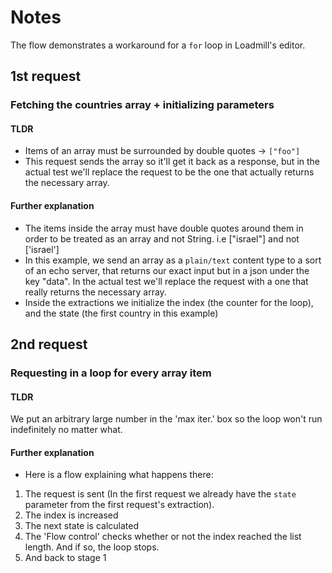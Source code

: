 # Notes
The flow demonstrates a workaround for a `for` loop in Loadmill's editor.
## 1st request
### Fetching the countries array + initializing parameters
#### TLDR
- Items of an array must be surrounded by double quotes -> `["foo"]`
- This request sends the array so it'll get it back as a response, but in the actual test we'll replace the request to be the one that actually returns the necessary array.
#### Further explanation
- The items inside the array must have double quotes around them in order to be treated as an array and not String. i.e ["israel"] and not ['israel']
- In this example, we send an array as a `plain/text` content type to a sort of an echo server, that returns our exact input but in a json under the key "data". In the actual test we'll replace the request with a one that really returns the necessary array.
- Inside the extractions we initialize the index (the counter for the loop), and the state (the first country in this example)

## 2nd request
### Requesting in a loop for every array item
#### TLDR
We put an arbitrary large number in the 'max iter.' box so the loop won't run indefinitely no matter what.

#### Further explanation
- Here is a flow explaining what happens there: 
1. The request is sent (In the first request we already have the `state` parameter from the first request's extraction).
2. The index is increased
3. The next state is calculated
4. The 'Flow control' checks whether or not the index reached the list length. And if so, the loop stops.
5. And back to stage 1